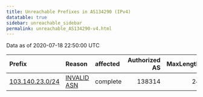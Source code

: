 ```yaml
---
title: Unreachable Prefixes in AS134290 (IPv4)
datatable: true
sidebar: unreachable_sidebar
permalink: unreachable_AS134290-v4.html
---
```


Data as of 2020-07-18 22:50:00 UTC


<div class="datatable-begin"></div>

| Prefix                                                   | Reason                                                                                                  | affected   |   Authorized AS |   MaxLength | Anchor                                       |   unreachable /24s |
|:---------------------------------------------------------|:--------------------------------------------------------------------------------------------------------|:-----------|----------------:|------------:|:---------------------------------------------|-------------------:|
| [103.140.23.0/24](https://stat.ripe.net/103.140.23.0/24) | [INVALID ASN](https://rpki-validator.ripe.net/announcement-preview?asn=AS134290&prefix=103.140.23.0/24) | complete   |          138314 |          24 | [APNIC](unreachable_APNIC_RPKI_Root-v4.html) |                  1 |

<div class="datatable-end"></div>